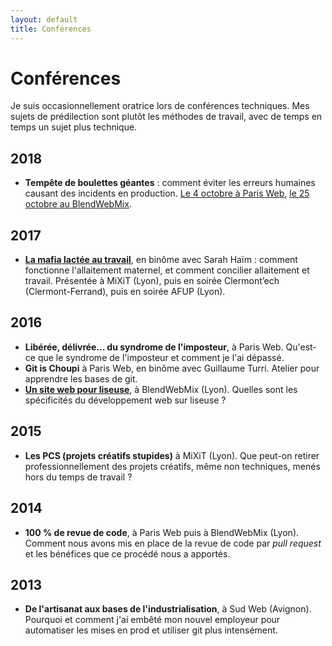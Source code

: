```yaml
---
layout: default
title: Conférences
---
```


# Conférences

Je suis occasionnellement oratrice lors de conférences techniques. Mes sujets de prédilection sont plutôt les méthodes de travail, avec de temps en temps un sujet plus technique.

## 2018

* **Tempête de boulettes géantes** : comment éviter les erreurs humaines causant des incidents en production. [Le 4 octobre à Paris Web](https://www.paris-web.fr/2018/conferences/tempete-de-boulettes-geantes.php), [le 25 octobre au BlendWebMix](https://www.youtube.com/watch?v=OasaWMC-zPs). 

## 2017

* [**La mafia lactée au travail**](http://tut-tuuut.github.io/2017/05/24/conf-mixit-2017-mafia-lactee-au-travail.html), en binôme avec Sarah Haïm : comment fonctionne l'allaitement maternel, et comment concilier allaitement et travail. Présentée à MiXiT (Lyon), puis en soirée Clermont’ech (Clermont-Ferrand), puis en soirée AFUP (Lyon). 

## 2016

* **Libérée, délivrée… du syndrome de l'imposteur**, à Paris Web. Qu'est-ce que le syndrome de l'imposteur et comment je l'ai dépassé.
* **Git is Choupi** à Paris Web, en binôme avec Guillaume Turri. Atelier pour apprendre les bases de git.
* [**Un site web pour liseuse**](https://www.youtube.com/watch?v=eAGJ2_Lf3mA), à BlendWebMix (Lyon). Quelles sont les spécificités du développement web sur liseuse ?

## 2015

* **Les PCS (projets créatifs stupides)** à MiXiT (Lyon). Que peut-on retirer professionnellement des projets créatifs, même non techniques, menés hors du temps de travail ?

## 2014

* **100 % de revue de code**, à Paris Web puis à BlendWebMix (Lyon). Comment nous avons mis en place de la revue de code par _pull request_ et les bénéfices que ce procédé nous a apportés.

## 2013

* **De l'artisanat aux bases de l'industrialisation**, à Sud Web (Avignon). Pourquoi et comment j'ai embêté mon nouvel employeur pour automatiser les mises en prod et utiliser git plus intensément.
